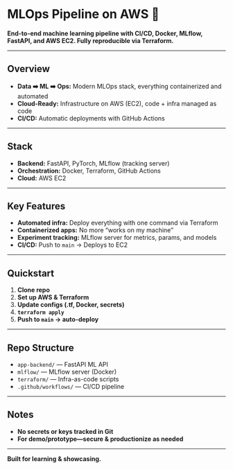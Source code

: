 # MLOps Pipeline on AWS 🚀

**End-to-end machine learning pipeline with CI/CD, Docker, MLflow, FastAPI, and AWS EC2. Fully reproducible via Terraform.**

---

## Overview

- **Data ➡️ ML ➡️ Ops:** Modern MLOps stack, everything containerized and automated
- **Cloud-Ready:** Infrastructure on AWS (EC2), code + infra managed as code
- **CI/CD:** Automatic deployments with GitHub Actions

---

## Stack

- **Backend:** FastAPI, PyTorch, MLflow (tracking server)
- **Orchestration:** Docker, Terraform, GitHub Actions
- **Cloud:** AWS EC2

---

## Key Features

- **Automated infra:** Deploy everything with one command via Terraform
- **Containerized apps:** No more “works on my machine”
- **Experiment tracking:** MLflow server for metrics, params, and models
- **CI/CD:** Push to `main` → Deploys to EC2

---

## Quickstart

1. **Clone repo**
2. **Set up AWS & Terraform**
3. **Update configs (.tf, Docker, secrets)**
4. **`terraform apply`**
5. **Push to `main` → auto-deploy**

---

## Repo Structure

- `app-backend/` — FastAPI ML API
- `mlflow/` — MLflow server (Docker)
- `terraform/` — Infra-as-code scripts
- `.github/workflows/` — CI/CD pipeline

---

## Notes

- **No secrets or keys tracked in Git**
- **For demo/prototype—secure & productionize as needed**

---

**Built for learning & showcasing.**
